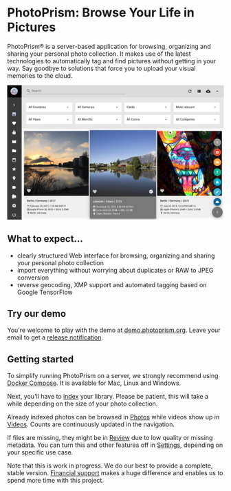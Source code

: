# PhotoPrism: Browse Your Life in Pictures

PhotoPrism® is a server-based application for browsing, organizing and sharing your personal photo collection.
It makes use of the latest technologies to automatically tag and find pictures without getting in your way.
Say goodbye to solutions that force you to upload your visual memories to the cloud.

![Screenshot](img/preview.jpg)

## What to expect... ##

* clearly structured Web interface for browsing, organizing and sharing your personal photo collection
* import everything without worrying about duplicates or RAW to JPEG conversion
* reverse geocoding, XMP support and automated tagging based on Google TensorFlow

## Try our demo ##

You're welcome to play with the demo at [demo.photoprism.org](https://demo.photoprism.org).
Leave your email to get a [release notification](https://goo.gl/forms/KBPVGl9PCsOKrAv33).

## Getting started ##

To simplify running PhotoPrism on a server, we strongly recommend using [Docker Compose](getting-started/docker-compose.md).
It is available for Mac, Linux and Windows.

Next, you'll have to [index](user-guide/library/import-vs-index.md) 
your library. Please be patient, this will take a while depending on the size of your photo collection.

Already indexed photos can be browsed in [Photos](user-guide/organize/browse.md) 
while videos show up in [Videos](user-guide/organize/video.md).
Counts are continuously updated in the navigation.

If files are missing, they might be in [Review](user-guide/organize/review.md) due to low quality or missing metadata.
You can turn this and other features off in [Settings](user-guide/settings/ui.md), depending on
your specific use case.

Note that this is work in progress. We do our best to provide a complete, stable version. 
[Financial support](funding.md) makes a huge difference and enables us to spend more time with this project.
